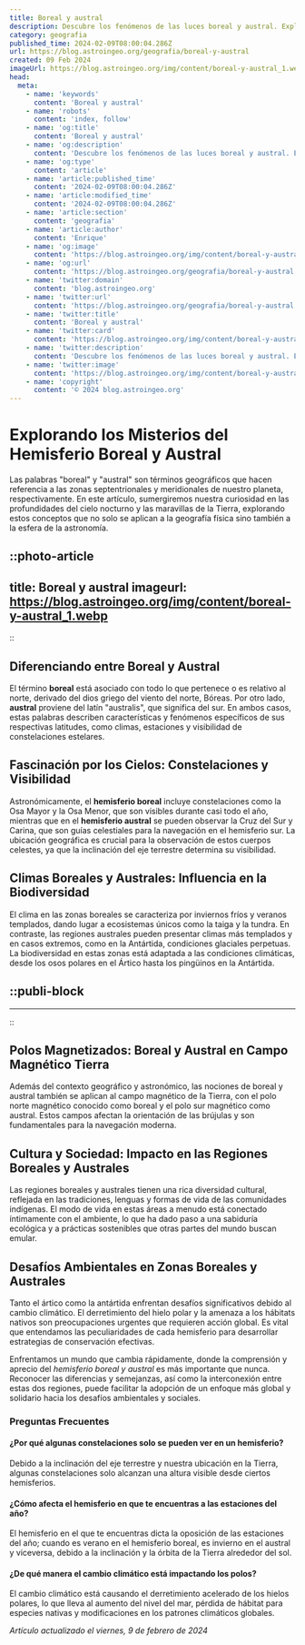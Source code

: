 ```yaml
---
title: Boreal y austral
description: Descubre los fenómenos de las luces boreal y austral. Explora su belleza y misterio con guías científicas y fotos impresionantes.
category: geografia
published_time: 2024-02-09T08:00:04.286Z
url: https://blog.astroingeo.org/geografia/boreal-y-austral
created: 09 Feb 2024
imageUrl: https://blog.astroingeo.org/img/content/boreal-y-austral_1.webp
head:
  meta:
    - name: 'keywords'
      content: 'Boreal y austral'
    - name: 'robots'
      content: 'index, follow'
    - name: 'og:title'
      content: 'Boreal y austral'
    - name: 'og:description'
      content: 'Descubre los fenómenos de las luces boreal y austral. Explora su belleza y misterio con guías científicas y fotos impresionantes.'
    - name: 'og:type'
      content: 'article'
    - name: 'article:published_time'
      content: '2024-02-09T08:00:04.286Z'
    - name: 'article:modified_time'
      content: '2024-02-09T08:00:04.286Z'
    - name: 'article:section'
      content: 'geografia'
    - name: 'article:author'
      content: 'Enrique'
    - name: 'og:image'
      content: 'https://blog.astroingeo.org/img/content/boreal-y-austral_1.webp'
    - name: 'og:url'
      content: 'https://blog.astroingeo.org/geografia/boreal-y-austral'
    - name: 'twitter:domain'
      content: 'blog.astroingeo.org'
    - name: 'twitter:url'
      content: 'https://blog.astroingeo.org/geografia/boreal-y-austral'
    - name: 'twitter:title'
      content: 'Boreal y austral'
    - name: 'twitter:card'
      content: 'https://blog.astroingeo.org/img/content/boreal-y-austral_1.webp'
    - name: 'twitter:description'
      content: 'Descubre los fenómenos de las luces boreal y austral. Explora su belleza y misterio con guías científicas y fotos impresionantes.'
    - name: 'twitter:image'
      content: 'https://blog.astroingeo.org/img/content/boreal-y-austral_1.webp'
    - name: 'copyright'
      content: '© 2024 blog.astroingeo.org'
---
```

# Explorando los Misterios del Hemisferio Boreal y Austral

Las palabras "boreal" y "austral" son términos geográficos que hacen referencia a las zonas septentrionales y meridionales de nuestro planeta, respectivamente. En este artículo, sumergiremos nuestra curiosidad en las profundidades del cielo nocturno y las maravillas de la Tierra, explorando estos conceptos que no solo se aplican a la geografía física sino también a la esfera de la astronomía.


::photo-article
---
title: Boreal y austral
imageurl: https://blog.astroingeo.org/img/content/boreal-y-austral_1.webp
---
::


## Diferenciando entre Boreal y Austral
El término **boreal** está asociado con todo lo que pertenece o es relativo al norte, derivado del dios griego del viento del norte, Bóreas. Por otro lado, **austral** proviene del latín "australis", que significa del sur. En ambos casos, estas palabras describen características y fenómenos específicos de sus respectivas latitudes, como climas, estaciones y visibilidad de constelaciones estelares.

## Fascinación por los Cielos: Constelaciones y Visibilidad
Astronómicamente, el **hemisferio boreal** incluye constelaciones como la Osa Mayor y la Osa Menor, que son visibles durante casi todo el año, mientras que en el **hemisferio austral** se pueden observar la Cruz del Sur y Carina, que son guías celestiales para la navegación en el hemisferio sur. La ubicación geográfica es crucial para la observación de estos cuerpos celestes, ya que la inclinación del eje terrestre determina su visibilidad.

## Climas Boreales y Australes: Influencia en la Biodiversidad
El clima en las zonas boreales se caracteriza por inviernos fríos y veranos templados, dando lugar a ecosistemas únicos como la taiga y la tundra. En contraste, las regiones australes pueden presentar climas más templados y en casos extremos, como en la Antártida, condiciones glaciales perpetuas. La biodiversidad en estas zonas está adaptada a las condiciones climáticas, desde los osos polares en el Ártico hasta los pingüinos en la Antártida.


  ::publi-block
  ---
  ---
  ::
  
  
## Polos Magnetizados: Boreal y Austral en Campo Magnético Tierra
Además del contexto geográfico y astronómico, las nociones de boreal y austral también se aplican al campo magnético de la Tierra, con el polo norte magnético conocido como boreal y el polo sur magnético como austral. Estos campos afectan la orientación de las brújulas y son fundamentales para la navegación moderna.

## Cultura y Sociedad: Impacto en las Regiones Boreales y Australes
Las regiones boreales y australes tienen una rica diversidad cultural, reflejada en las tradiciones, lenguas y formas de vida de las comunidades indígenas. El modo de vida en estas áreas a menudo está conectado íntimamente con el ambiente, lo que ha dado paso a una sabiduría ecológica y a prácticas sostenibles que otras partes del mundo buscan emular.

## Desafíos Ambientales en Zonas Boreales y Australes
Tanto el ártico como la antártida enfrentan desafíos significativos debido al cambio climático. El derretimiento del hielo polar y la amenaza a los hábitats nativos son preocupaciones urgentes que requieren acción global. Es vital que entendamos las peculiaridades de cada hemisferio para desarrollar estrategias de conservación efectivas.

Enfrentamos un mundo que cambia rápidamente, donde la comprensión y aprecio del *hemisferio boreal y austral* es más importante que nunca. Reconocer las diferencias y semejanzas, así como la interconexión entre estas dos regiones, puede facilitar la adopción de un enfoque más global y solidario hacia los desafíos ambientales y sociales.

### Preguntas Frecuentes

#### ¿Por qué algunas constelaciones solo se pueden ver en un hemisferio?
Debido a la inclinación del eje terrestre y nuestra ubicación en la Tierra, algunas constelaciones solo alcanzan una altura visible desde ciertos hemisferios.

#### ¿Cómo afecta el hemisferio en que te encuentras a las estaciones del año?
El hemisferio en el que te encuentras dicta la oposición de las estaciones del año; cuando es verano en el hemisferio boreal, es invierno en el austral y viceversa, debido a la inclinación y la órbita de la Tierra alrededor del sol.

#### ¿De qué manera el cambio climático está impactando los polos?
El cambio climático está causando el derretimiento acelerado de los hielos polares, lo que lleva al aumento del nivel del mar, pérdida de hábitat para especies nativas y modificaciones en los patrones climáticos globales.

_Artículo actualizado el viernes, 9 de febrero de 2024_